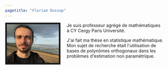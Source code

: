 ```yaml
---
pagetitle: "Florian Dussap"
---
```


<img src="../Files/photo.jpg" style="width:33%; border:5px solid; margin-right: 20px" align="left"/>

Je suis professeur agrégé de mathématiques à CY Cergy Paris Université.

J'ai fait ma thèse en statistique mathématique. Mon sujet de recherche était l'utilisation de bases de polynômes orthogonaux dans les problèmes d'estimation non paramétrique.
